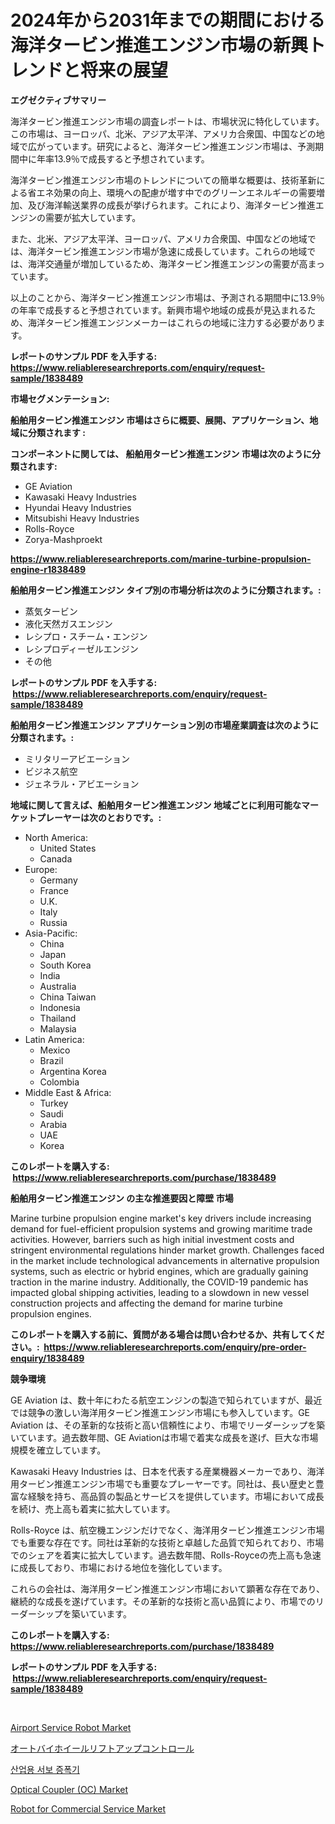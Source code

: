 <p><h1>2024年から2031年までの期間における海洋タービン推進エンジン市場の新興トレンドと将来の展望</h1></p><p><strong>エグゼクティブサマリー</strong></p>
<p><p>海洋タービン推進エンジン市場の調査レポートは、市場状況に特化しています。この市場は、ヨーロッパ、北米、アジア太平洋、アメリカ合衆国、中国などの地域で広がっています。研究によると、海洋タービン推進エンジン市場は、予測期間中に年率13.9％で成長すると予想されています。</p><p>海洋タービン推進エンジン市場のトレンドについての簡単な概要は、技術革新による省エネ効果の向上、環境への配慮が増す中でのグリーンエネルギーの需要増加、及び海洋輸送業界の成長が挙げられます。これにより、海洋タービン推進エンジンの需要が拡大しています。</p><p>また、北米、アジア太平洋、ヨーロッパ、アメリカ合衆国、中国などの地域では、海洋タービン推進エンジン市場が急速に成長しています。これらの地域では、海洋交通量が増加しているため、海洋タービン推進エンジンの需要が高まっています。</p><p>以上のことから、海洋タービン推進エンジン市場は、予測される期間中に13.9％の年率で成長すると予想されています。新興市場や地域の成長が見込まれるため、海洋タービン推進エンジンメーカーはこれらの地域に注力する必要があります。</p></p>
<p><strong>レポートのサンプル PDF を入手する: <a href="https://www.reliableresearchreports.com/enquiry/request-sample/1838489">https://www.reliableresearchreports.com/enquiry/request-sample/1838489</a></strong></p>
<p><strong>市場セグメンテーション:</strong></p>
<p><strong> 船舶用タービン推進エンジン 市場はさらに概要、展開、アプリケーション、地域に分類されます :</strong></p>
<p><strong>コンポーネントに関しては、 船舶用タービン推進エンジン 市場は次のように分類されます: &nbsp;</strong></p>
<p><ul><li>GE Aviation</li><li>Kawasaki Heavy Industries</li><li>Hyundai Heavy Industries</li><li>Mitsubishi Heavy Industries</li><li>Rolls-Royce</li><li>Zorya-Mashproekt</li></ul></p>
<p><strong><a href="https://www.reliableresearchreports.com/marine-turbine-propulsion-engine-r1838489">https://www.reliableresearchreports.com/marine-turbine-propulsion-engine-r1838489</a></strong></p>
<p><strong> 船舶用タービン推進エンジン タイプ別の市場分析は次のように分類されます。:</strong></p>
<p><ul><li>蒸気タービン</li><li>液化天然ガスエンジン</li><li>レシプロ・スチーム・エンジン</li><li>レシプロディーゼルエンジン</li><li>その他</li></ul></p>
<p><strong>レポートのサンプル PDF を入手する: &nbsp;<a href="https://www.reliableresearchreports.com/enquiry/request-sample/1838489">https://www.reliableresearchreports.com/enquiry/request-sample/1838489</a></strong></p>
<p><strong> 船舶用タービン推進エンジン アプリケーション別の市場産業調査は次のように分類されます。:</strong></p>
<p><ul><li>ミリタリーアビエーション</li><li>ビジネス航空</li><li>ジェネラル・アビエーション</li></ul></p>
<p><strong>地域に関して言えば、船舶用タービン推進エンジン 地域ごとに利用可能なマーケットプレーヤーは次のとおりです。:</strong></p>
<p><ul>
    <li>
        North America:
        <ul>
            <li>United States</li>
            <li>Canada</li>
        </ul>
    </li>
    <li>
        Europe:
        <ul>
            <li>Germany</li>
            <li>France</li>
            <li>U.K.</li>
            <li>Italy</li>
            <li>Russia</li>
        </ul>
    </li>
    <li>
        Asia-Pacific:
        <ul>
            <li>China</li>
            <li>Japan</li>
            <li>South Korea</li>
            <li>India</li>
            <li>Australia</li>
            <li>China Taiwan</li>
            <li>Indonesia</li>
            <li>Thailand</li>
            <li>Malaysia</li>
        </ul>
    </li>
    <li>
        Latin America:
        <ul>
            <li>Mexico</li>
            <li>Brazil</li>
            <li>Argentina Korea</li>
            <li>Colombia</li>
        </ul>
    </li>
    <li>
        Middle East & Africa:
        <ul>
            <li>Turkey</li>
            <li>Saudi</li>
            <li>Arabia</li>
            <li>UAE</li>
            <li>Korea</li>
        </ul>
    </li>
    </ul></p>
<p><strong>このレポートを購入する: &nbsp;<a href="https://www.reliableresearchreports.com/purchase/1838489">https://www.reliableresearchreports.com/purchase/1838489</a></strong></p>
<p><strong>船舶用タービン推進エンジン の主な推進要因と障壁 市場</strong></p>
<p><p>Marine turbine propulsion engine market's key drivers include increasing demand for fuel-efficient propulsion systems and growing maritime trade activities. However, barriers such as high initial investment costs and stringent environmental regulations hinder market growth. Challenges faced in the market include technological advancements in alternative propulsion systems, such as electric or hybrid engines, which are gradually gaining traction in the marine industry. Additionally, the COVID-19 pandemic has impacted global shipping activities, leading to a slowdown in new vessel construction projects and affecting the demand for marine turbine propulsion engines.</p></p>
<p><strong>このレポートを購入する前に、質問がある場合は問い合わせるか、共有してください。:&nbsp; <a href="https://www.reliableresearchreports.com/enquiry/pre-order-enquiry/1838489">https://www.reliableresearchreports.com/enquiry/pre-order-enquiry/1838489</a></strong></p>
<p><strong>競争環境</strong></p>
<p><p>GE Aviation は、数十年にわたる航空エンジンの製造で知られていますが、最近では競争の激しい海洋用タービン推進エンジン市場にも参入しています。GE Aviation は、その革新的な技術と高い信頼性により、市場でリーダーシップを築いています。過去数年間、GE Aviationは市場で着実な成長を遂げ、巨大な市場規模を確立しています。</p><p>Kawasaki Heavy Industries は、日本を代表する産業機器メーカーであり、海洋用タービン推進エンジン市場でも重要なプレーヤーです。同社は、長い歴史と豊富な経験を持ち、高品質の製品とサービスを提供しています。市場において成長を続け、売上高も着実に拡大しています。</p><p>Rolls-Royce は、航空機エンジンだけでなく、海洋用タービン推進エンジン市場でも重要な存在です。同社は革新的な技術と卓越した品質で知られており、市場でのシェアを着実に拡大しています。過去数年間、Rolls-Royceの売上高も急速に成長しており、市場における地位を強化しています。</p><p>これらの会社は、海洋用タービン推進エンジン市場において顕著な存在であり、継続的な成長を遂げています。その革新的な技術と高い品質により、市場でのリーダーシップを築いています。</p></p>
<p><strong>このレポートを購入する: &nbsp; <a href="https://www.reliableresearchreports.com/purchase/1838489">https://www.reliableresearchreports.com/purchase/1838489</a></strong></p>
<p><strong>レポートのサンプル PDF を入手する: &nbsp;<a href="https://www.reliableresearchreports.com/enquiry/request-sample/1838489">https://www.reliableresearchreports.com/enquiry/request-sample/1838489</a></strong><strong></strong></p>
<p>&nbsp;</p>
<p><p><a href="https://github.com/bobicer/Market-Research-Report-List-3/blob/main/airport-service-robot-market.md">Airport Service Robot Market</a></p><p><a href="https://github.com/BrionnaBoyle/Market-Research-Report-List-1/blob/main/7028317104788.md">オートバイホイールリフトアップコントロール</a></p><p><a href="https://medium.com/@jerrodhilll68/%EC%82%B0%EC%97%85-%EC%84%9C%EB%B3%B4-%EC%95%B0%ED%94%84-%EC%8B%9C%EC%9E%A5%EC%9D%80-%EC%8B%9C%EC%9E%A5-%EC%A0%90%EC%9C%A0%EC%9C%A8-%EC%8B%9C%EC%9E%A5-%EB%8F%99%ED%96%A5-%EB%B0%8F-%EC%8B%9C%EC%9E%A5-%EC%84%B1%EC%9E%A5%EC%97%90-%EB%8C%80%ED%95%9C-%EC%A0%95%EB%B3%B4%EB%A5%BC-%EC%A0%9C%EA%B3%B5%ED%95%A9%EB%8B%88%EB%8B%A4-e6120a7ab690">산업용 서보 증폭기</a></p><p><a href="https://issuu.com/reportprime-2/docs/optical-coupler-oc-market-size-2030.pptx">Optical Coupler (OC) Market</a></p><p><a href="https://github.com/timeliteaut/Market-Research-Report-List-3/blob/main/robot-for-commercial-service-market.md">Robot for Commercial Service Market</a></p></p>